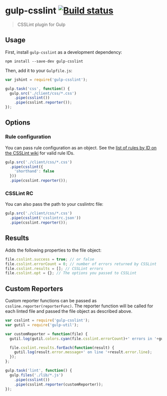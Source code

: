 # gulp-csslint  [![Build status][travis-image]][travis]
> CSSLint plugin for Gulp

## Usage

First, install `gulp-csslint` as a development dependency:

```shell
npm install --save-dev gulp-csslint
```

Then, add it to your `Gulpfile.js`:

```javascript
var jshint = require('gulp-csslint');

gulp.task('css', function() {
  gulp.src('./client/css/*.css')
    .pipe(csslint())
    .pipe(csslint.reporter());
});
```

## Options

### Rule configuration

You can pass rule configuration as an object. See the [list of rules by ID on the CSSLint wiki](https://github.com/stubbornella/csslint/wiki/Rules-by-ID) for valid rule IDs.

```javascript
gulp.src('./client/css/*.css')
  .pipe(csslint({
    'shorthand': false
  }))
  .pipe(csslint.reporter());
```

### CSSLint RC

You can also pass the path to your csslintrc file:

```javascript
gulp.src('./client/css/*.css')
  .pipe(csslint('csslintrc.json'))
  .pipe(csslint.reporter());
```

## Results

Adds the following properties to the file object:

```javascript
file.csslint.success = true; // or false
file.csslint.errorCount = 0; // number of errors returned by CSSLint
file.csslint.results = []; // CSSLint errors
file.csslint.opt = {}; // The options you passed to CSSLint
```

## Custom Reporters

Custom reporter functions can be passed as `cssline.reporter(reporterFunc)`. The reporter function will be called for each linted file and passed the file object as described above.

```javascript
var csslint = require('gulp-csslint');
var gutil = require('gulp-util');

var customReporter = function(file) {
  gutil.log(gutil.colors.cyan(file.csslint.errorCount)+' errors in '+gutil.colors.magenta(file.path));

  file.csslint.results.forEach(function(result) {
    gutil.log(result.error.message+' on line '+result.error.line);
  });
};

gulp.task('lint', function() {
  gulp.files('./lib/*.js')
    .pipe(csslint())
    .pipe(csslint.reporter(customReporter));
});
```

[travis]: http://travis-ci.org/lazd/gulp-csslint
[travis-image]: https://secure.travis-ci.org/lazd/gulp-csslint.png?branch=master
